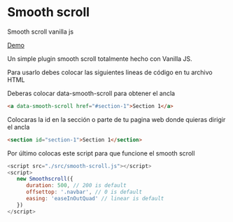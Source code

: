 # Smooth scroll
Smooth scroll vanilla js

[Demo](https://alainbarrios.github.io/smooth-scroll-vanilla-js/.)

Un simple plugin smooth scroll totalmente hecho con Vanilla JS. 

Para usarlo debes colocar las siguientes lineas de código en tu archivo HTML

Deberas colocar data-smooth-scroll para obtener el ancla
```html
<a data-smooth-scroll href="#section-1">Section 1</a>
```

Colocaras la id en la sección o parte de tu pagina web donde quieras dirigir el ancla
```html
<section id="section-1">Section 1</section>
```

Por último colocas este script para que funcione el smooth scroll

```javascript
<script src="./src/smooth-scroll.js"></script>
<script>
   new Smoothscroll({
      duration: 500, // 200 is default
      offsettop: '.navbar', // 0 is default
      easing: 'easeInOutQuad' // linear is default
   })
</script>
```
